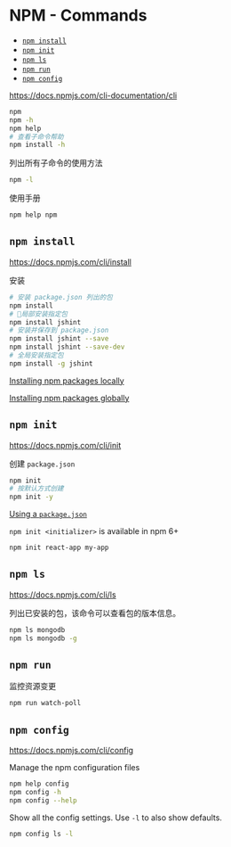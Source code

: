 <!-- omit in toc -->
# NPM - Commands

- [`npm install`](#npm-install)
- [`npm init`](#npm-init)
- [`npm ls`](#npm-ls)
- [`npm run`](#npm-run)
- [`npm config`](#npm-config)

<https://docs.npmjs.com/cli-documentation/cli>

```bash
npm
npm -h
npm help
# 查看子命令帮助
npm install -h
```

列出所有子命令的使用方法

```bash
npm -l
```

使用手册

```bash
npm help npm
```

## `npm install`

<https://docs.npmjs.com/cli/install>

安装

```bash
# 安装 package.json 列出的包
npm install
# 局部安装指定包
npm install jshint
# 安装并保存到 package.json
npm install jshint --save
npm install jshint --save-dev
# 全局安装指定包
npm install -g jshint
```

[Installing npm packages locally](https://docs.npmjs.com/getting-started/installing-npm-packages-locally)

[Installing npm packages globally](https://docs.npmjs.com/getting-started/installing-npm-packages-globally)

## `npm init`

<https://docs.npmjs.com/cli/init>

创建 `package.json`

```bash
npm init
# 按默认方式创建
npm init -y
```

[Using a `package.json`](https://docs.npmjs.com/getting-started/using-a-package.json)

<!-- #todo -->
`npm init <initializer>` is available in npm 6+

```bash
npm init react-app my-app
```

## `npm ls`

<https://docs.npmjs.com/cli/ls>

列出已安装的包，该命令可以查看包的版本信息。

```bash
npm ls mongodb
npm ls mongodb -g
```

## `npm run`

监控资源变更

```bash
npm run watch-poll
```

## `npm config`

<https://docs.npmjs.com/cli/config>

Manage the npm configuration files

```bash
npm help config
npm config -h
npm config --help
```

Show all the config settings. Use `-l` to also show defaults.

```bash
npm config ls -l
```

